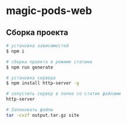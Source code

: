 # magic-pods-web

## Сборка проекта

```bash
# установка зависимостей
$ npm i

# сборка проекта в режиме статики
$ npm run generate

# установка сервера
$ npm install http-server -g

# запустить сервер в папке со статик файлами
http-server

# Запаковать файлы
tar -cvzf output.tar.gz site
```
